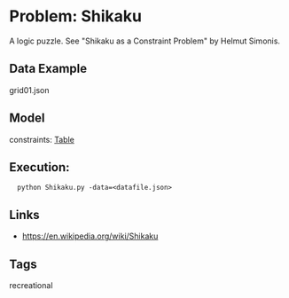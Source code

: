 # Problem: Shikaku

A logic puzzle. See "Shikaku as a Constraint Problem" by Helmut Simonis.

## Data Example
  grid01.json

## Model
  constraints: [Table](https://pycsp.org/documentation/constraints/Table)

## Execution:
```
  python Shikaku.py -data=<datafile.json>
```

## Links
 - https://en.wikipedia.org/wiki/Shikaku

## Tags
  recreational
